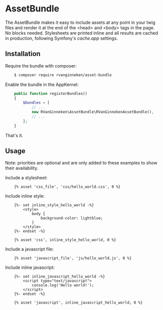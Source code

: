 AssetBundle
=============

The AssetBundle makes it easy to include assets at any point in your twig files and render it at the end of the \<head\> and \<body\> tags in the page. No blocks needed.
Stylesheets are printed inline and all results are cached in production, following Symfony's *cache.app* settings.

Installation
------------

Require the bundle with composer:
```bash
    $ composer require rvanginneken/asset-bundle
```

Enable the bundle in the AppKernel:
```php
    public function registerBundles()
    {
        $bundles = [
            // ...
            new RVanGinneken\AssetBundle\RVanGinnekenAssetBundle(),
            // ...
        ];
    }
```

That's it.

Usage
-------
Note: priorities are optional and are only added to these examples to show their availability.

Include a stylesheet:
```twig
    {% asset 'css_file', 'css/hello_world.css', 0 %}
```

Include inline style:
```twig
    {%- set inline_style_hello_world -%}
        <style>
            body {
                background-color: lightblue;
            }
        </style>
    {%- endset -%}
  
    {% asset 'css', inline_style_hello_world, 0 %}
```

Include a javascript file:
```twig
    {% asset 'javascript_file', 'js/hello_world.js', 0 %}
```

Include inline javascript:
```twig
    {%- set inline_javascript_hello_world -%}
        <script type="text/javascript">
            console.log('Hello world!');
        </script>
    {%- endset -%}
    
    {% asset 'javascript', inline_javascript_hello_world, 0 %}
```